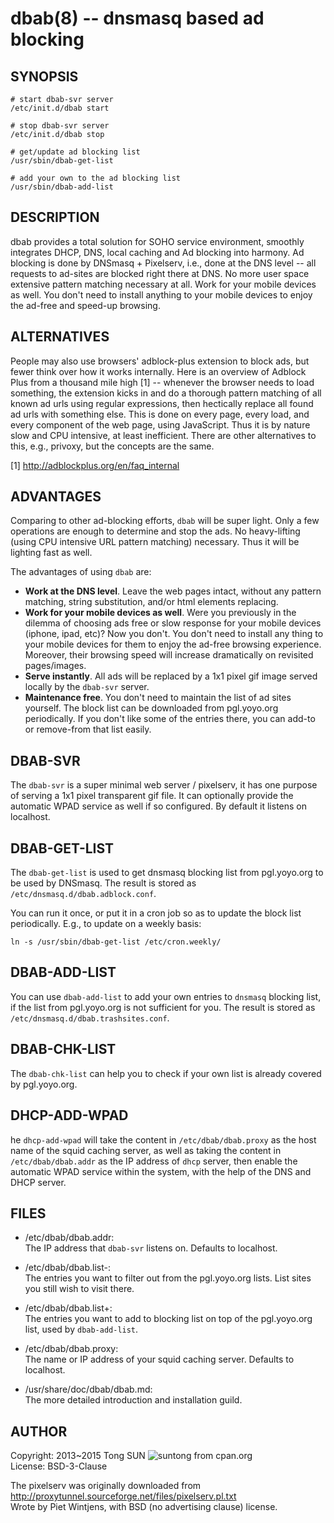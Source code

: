 # dbab(8) -- dnsmasq based ad blocking

## SYNOPSIS

    # start dbab-svr server
	/etc/init.d/dbab start

    # stop dbab-svr server
	/etc/init.d/dbab stop

    # get/update ad blocking list
	/usr/sbin/dbab-get-list

	# add your own to the ad blocking list
	/usr/sbin/dbab-add-list


## DESCRIPTION

dbab provides a total solution for SOHO service environment, smoothly integrates DHCP, DNS, local caching and Ad blocking into harmony.
Ad blocking is done by DNSmasq + Pixelserv, i.e., done at the DNS level -- all requests to ad-sites are blocked right there at DNS. No more user space extensive pattern matching necessary at all. Work for your mobile devices as well. You don't need to install anything to your mobile devices to enjoy the ad-free and speed-up browsing.


## ALTERNATIVES

People may also use browsers' adblock-plus extension to block ads, but fewer think over how it works internally. Here is an overview of Adblock Plus from a thousand mile high [1] -- whenever the browser needs to load something, the extension kicks in and do a thorough pattern matching of all known ad urls using regular expressions, then hectically replace all found ad urls with something else. This is done on every page, every load, and every component of the web page, using JavaScript. Thus it is by nature slow and CPU intensive, at least inefficient. There are other alternatives to this, e.g., privoxy, but the concepts are the same.

[1] http://adblockplus.org/en/faq_internal

## ADVANTAGES

Comparing to other ad-blocking efforts, `dbab` will be super light. Only a few operations are enough to determine and stop the ads. No heavy-lifting (using CPU intensive URL pattern matching) necessary. Thus it will be lighting fast as well. 

The advantages of using `dbab` are:

- **Work at the DNS level**. Leave the web pages intact, without any pattern matching, string substitution, and/or html elements replacing.
- **Work for your mobile devices as well**. Were you previously in the dilemma of choosing ads free or slow response for your mobile devices (iphone, ipad, etc)? Now you don't. You don't need to install any thing to your mobile devices for them to enjoy the ad-free browsing experience. Moreover, their browsing speed will increase dramatically on revisited pages/images. 
- **Serve instantly**. All ads will be replaced by a 1x1 pixel gif image served locally by the `dbab-svr` server.
- **Maintenance free**. You don't need to maintain the list of ad sites yourself. The block list can be downloaded from pgl.yoyo.org periodically. If you don't like some of the entries there, you can add-to or remove-from that list easily. 

## DBAB-SVR

The `dbab-svr` is a super minimal web server / pixelserv, it has one purpose of serving a 1x1 pixel transparent gif file. It can optionally provide the automatic WPAD service as well if so configured. By default it listens on localhost. 

## DBAB-GET-LIST

The `dbab-get-list` is used to get dnsmasq blocking list from pgl.yoyo.org to be used by DNSmasq. The result is stored as `/etc/dnsmasq.d/dbab.adblock.conf`.

You can run it once, or put it in a cron job so as to update the block list periodically. E.g., to update on a weekly basis:

    ln -s /usr/sbin/dbab-get-list /etc/cron.weekly/

## DBAB-ADD-LIST

You can use `dbab-add-list` to add your own entries to `dnsmasq` blocking list, if the list from pgl.yoyo.org is not sufficient for you. The result is stored as `/etc/dnsmasq.d/dbab.trashsites.conf`.

## DBAB-CHK-LIST

The `dbab-chk-list` can help you to check if your own list is already covered by pgl.yoyo.org.

## DHCP-ADD-WPAD

he `dhcp-add-wpad` will take the content in `/etc/dbab/dbab.proxy` as the host name of the squid caching server, as well as taking the content in `/etc/dbab/dbab.addr` as
the IP address of `dhcp` server, then enable the automatic WPAD service within the system, with the help of the DNS and DHCP server. 

## FILES 

* /etc/dbab/dbab.addr:  
  The IP address that `dbab-svr` listens on. Defaults to localhost.
  
* /etc/dbab/dbab.list-:  
  The entries you want to filter out from the pgl.yoyo.org lists. List sites you still wish to visit there. 

* /etc/dbab/dbab.list+:  
  The entries you want to add to blocking list on top of the pgl.yoyo.org list, used by `dbab-add-list`. 

* /etc/dbab/dbab.proxy:  
  The name or IP address of your squid caching server. Defaults to localhost.
  
* /usr/share/doc/dbab/dbab.md:  
  The more detailed introduction and installation guild.
  

## AUTHOR

Copyright: 2013~2015 Tong SUN ![suntong from cpan.org](http://i.stack.imgur.com/CNcsd.png "email address")  
License: BSD-3-Clause

The pixelserv was originally downloaded from  
 http://proxytunnel.sourceforge.net/files/pixelserv.pl.txt  
Wrote by Piet Wintjens, with BSD (no advertising clause) license.
